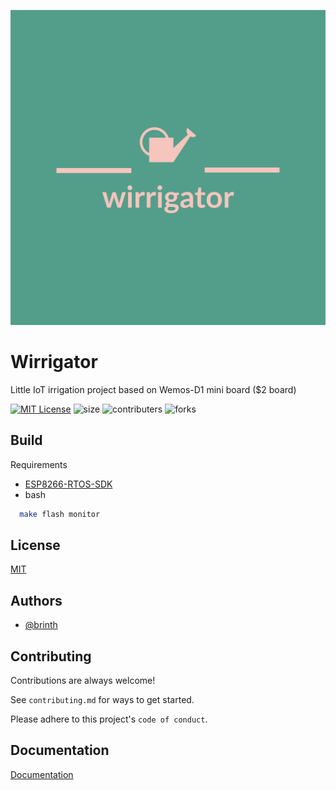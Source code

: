 ![Logo|100x100](wirrigator-logos.jpeg)

# Wirrigator

Little IoT irrigation project based on Wemos-D1 mini board ($2 board)

[![MIT License](https://img.shields.io/badge/License-MIT-green.svg)](https://choosealicense.com/licenses/mit/)
![size](https://img.shields.io/github/repo-size/brinth/wirrigator)
![contributers](https://img.shields.io/github/contributors/brinth/wirrigator)
![forks](https://img.shields.io/github/forks/brinth/wirrigator)


## Build

Requirements 
- [ESP8266-RTOS-SDK](https://docs.espressif.com/projects/esp8266-rtos-sdk/en/latest/get-started/index.html)
- bash
```bash
  make flash monitor
```
    
## License

[MIT](https://choosealicense.com/licenses/mit/)


## Authors

- [@brinth](https://www.github.com/brinth)


## Contributing

Contributions are always welcome!

See `contributing.md` for ways to get started.

Please adhere to this project's `code of conduct`.


## Documentation

[Documentation](https://linktodocumentation)

